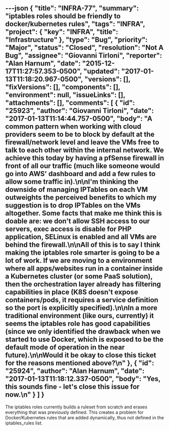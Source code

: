 ---json
{
  "title": "INFRA-77",
  "summary": "iptables roles should be friendly to docker/kubernetes rules",
  "tags": "INFRA",
  "project": {
    "key": "INFRA",
    "title": "Infrastructure"
  },
  "type": "Bug",
  "priority": "Major",
  "status": "Closed",
  "resolution": "Not A Bug",
  "assignee": "Giovanni Tirloni",
  "reporter": "Alan Harnum",
  "date": "2015-12-17T11:27:57.353-0500",
  "updated": "2017-01-13T11:18:20.967-0500",
  "versions": [],
  "fixVersions": [],
  "components": [],
  "environment": null,
  "issueLinks": [],
  "attachments": [],
  "comments": [
    {
      "id": "25923",
      "author": "Giovanni Tirloni",
      "date": "2017-01-13T11:14:44.757-0500",
      "body": "A common pattern when working with cloud providers seem to be to block by default at the firewall/network level and leave the VMs free to talk to each other within the internal network. We achieve this today by having a pfSense firewall in front of all our traffic (much like someone would go into AWS' dashboard and add a few rules to allow some traffic in).\n\nI'm thinking the downside of managing IPTables on each VM outweights the perceived benefits to which my suggestion is to drop IPTables on the VMs altogether. Some facts that make me think this is doable are: we don't allow SSH access to our servers, exec access is disable for PHP application, SELinux is enabled and all VMs are behind the firewall.\n\nAll of this is to say I think making the iptables role smarter is going to be a lot of work. If we are moving to a environment where all apps/websites run in a container inside a Kubernetes cluster (or some PaaS solution), then the orchestration layer already has filtering capabilities in place (K8S doesn't expose containers/pods, it requires a service definition so the port is explicitly specified).\n\nIn a more traditional environment (like ours, currently) it seems the iptables role has good capabilities (since we only identified the drawback when we started to use Docker, which is exposed to be the default mode of operation in the near future).\n\nWould it be okay to close this ticket for the reasons mentioned above?\n"
    },
    {
      "id": "25924",
      "author": "Alan Harnum",
      "date": "2017-01-13T11:18:12.337-0500",
      "body": "Yes, this sounds fine - let's close this issue for now.\n"
    }
  ]
}
---
The iptables roles currently builds a ruleset from scratch and erases everything that was previously defined. This creates a problem for Docker/Kubernetes rules that are added dynamically, thus not defined in the iptables\_rules list.

        